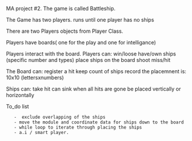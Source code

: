 MA project #2.
The game is called Battleship.

The Game has two players.
         runs until one player has no ships


There are two Players objects from Player Class.

Players have boards( one for the play and one for intelligance)

Players interact with the board.
Players can:
        win/loose
        have/own ships (specific number and types)
        place ships on the board
        shoot
        miss/hit


The Board can:
        register a hit
        keep count of ships
        record the placemnent
          is:
          10x10 (lettersxnumbers)


Ships can:
        take hit
        can sink when all hits are gone
        be placed vertically or horizontally

To_do list

       -  exclude overlapping of the ships 
       - move the module and coordinate data for ships down to the board
       - while loop to iterate through placing the ships
       - a.i / smart player.
         
         




